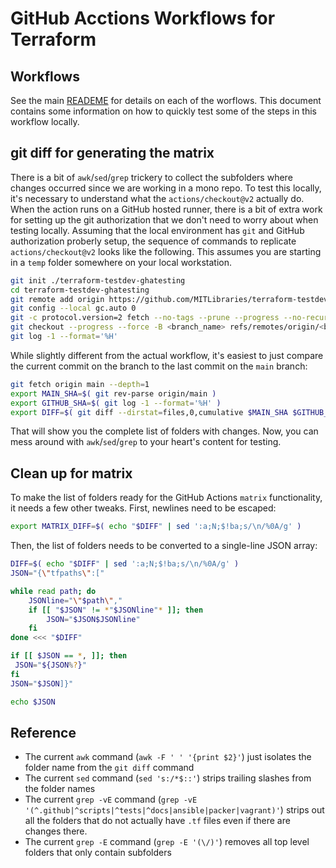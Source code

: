 # GitHub Acctions Workflows for Terraform

## Workflows

See the main [READEME](../README.md) for details on each of the worflows. This document contains some information on how to quickly test some of the steps in this workflow locally.

## git diff for generating the matrix

There is a bit of `awk`/`sed`/`grep` trickery to collect the subfolders where changes occurred since we are working in a mono repo. To test this locally, it's necessary to understand what the `actions/checkout@v2` actually do. When the action runs on a GitHub hosted runner, there is a bit of extra work for setting up the git authorization that we don't need to worry about when testing locally. Assuming that the local environment has `git` and GitHub authorization proberly setup, the sequence of commands to replicate `actions/checkout@v2` looks like the following. This assumes you are starting in a `temp` folder somewhere on your local workstation.

```bash
git init ./terraform-testdev-ghatesting
cd terraform-testdev-ghatesting
git remote add origin https://github.com/MITLibraries/terraform-testdev-ghatesting
git config --local gc.auto 0
git -c protocol.version=2 fetch --no-tags --prune --progress --no-recurse-submodules --depth=1 origin +<commit_id>:refs/remotes/origin/<branch_name>
git checkout --progress --force -B <branch_name> refs/remotes/origin/<branch_name>
git log -1 --format='%H'
```

While slightly different from the actual workflow, it's easiest to just compare the current commit on the branch to the last commit on the `main` branch:

```bash
git fetch origin main --depth=1
export MAIN_SHA=$( git rev-parse origin/main )
export GITHUB_SHA=$( git log -1 --format='%H' )
export DIFF=$( git diff --dirstat=files,0,cumulative $MAIN_SHA $GITHUB_SHA )
```

That will show you the complete list of folders with changes. Now, you can mess around with `awk`/`sed`/`grep` to your heart's content for testing.

## Clean up for matrix

To make the list of folders ready for the GitHub Actions `matrix` functionality, it needs a few other tweaks. First, newlines need to be escaped:

```bash
export MATRIX_DIFF=$( echo "$DIFF" | sed ':a;N;$!ba;s/\n/%0A/g' )
```

Then, the list of folders needs to be converted to a single-line JSON array:

```bash
DIFF=$( echo "$DIFF" | sed ':a;N;$!ba;s/\n/%0A/g' )
JSON="{\"tfpaths\":["

while read path; do
    JSONline="\"$path\","
    if [[ "$JSON" != *"$JSONline"* ]]; then
        JSON="$JSON$JSONline"
    fi
done <<< "$DIFF"

if [[ $JSON == *, ]]; then
 JSON="${JSON%?}"
fi
JSON="$JSON]}"

echo $JSON
```

## Reference

* The current `awk` command (`awk -F ' ' '{print $2}'`) just isolates the folder name from the `git diff` command
* The current `sed` command (`sed 's:/*$::'`) strips trailing slashes from the folder names
* The current `grep -vE` command (`grep -vE '(^.github|^scripts|^tests|^docs|ansible|packer|vagrant)'`) strips out all the folders that do not actually have `.tf` files even if there are changes there.
* The current `grep -E` command (`grep -E '(\/)'`) removes all top level folders that only contain subfolders
